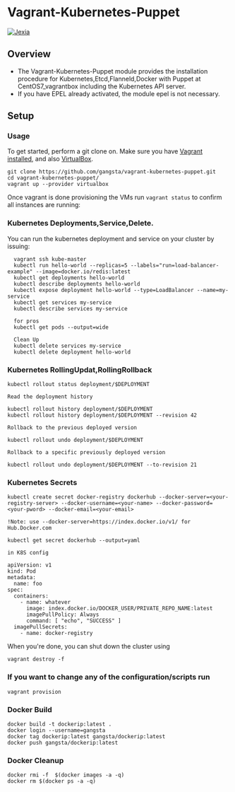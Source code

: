 # Vagrant-Kubernetes-Puppet

[![Jexia](https://forum.golangbridge.org/uploads/default/optimized/2X/c/c4746b35435181e88a330357f4feb5566d3fbbe2_1_690x324.png)](http://jexia.com)

## Overview

* The Vagrant-Kubernetes-Puppet module provides the installation procedure for Kubernetes,Etcd,Flanneld,Docker with Puppet at CentOS7_vagrantbox including the Kubernetes API server.
* If you have EPEL already activated, the module epel is not necessary.

## Setup

### Usage

To get started, perform a git clone on. Make sure you have [Vagrant installed](https://docs.vagrantup.com/v2/installation/), and also [VirtualBox](https://www.virtualbox.org/).

```
git clone https://github.com/gangsta/vagrant-kubernetes-puppet.git
cd vagrant-kubernetes-puppet/
vagrant up --provider virtualbox
```

Once vagrant is done provisioning the VMs run `vagrant status` to confirm all instances are running:

### Kubernetes Deployments,Service,Delete.
You can run the kubernetes deployment and  service on your cluster by issuing:

```
  vagrant ssh kube-master
  kubectl run hello-world --replicas=5 --labels="run=load-balancer-example" --image=docker.io/redis:latest
  kubectl get deployments hello-world
  kubectl describe deployments hello-world
  kubectl expose deployment hello-world --type=LoadBalancer --name=my-service
  kubectl get services my-service
  kubectl describe services my-service

  for pros
  kubectl get pods --output=wide

  Clean Up
  kubectl delete services my-service
  kubectl delete deployment hello-world
```

### Kubernetes RollingUpdat,RollingRollback

```
kubectl rollout status deployment/$DEPLOYMENT

Read the deployment history

kubectl rollout history deployment/$DEPLOYMENT
kubectl rollout history deployment/$DEPLOYMENT --revision 42

Rollback to the previous deployed version

kubectl rollout undo deployment/$DEPLOYMENT

Rollback to a specific previously deployed version

kubectl rollout undo deployment/$DEPLOYMENT --to-revision 21
```

### Kubernetes Secrets

```
kubectl create secret docker-registry dockerhub --docker-server=<your-registry-server> --docker-username=<your-name> --docker-password=<your-pword> --docker-email=<your-email>

!Note: use --docker-server=https://index.docker.io/v1/ for Hub.Docker.com

kubectl get secret dockerhub --output=yaml

in K8S config

apiVersion: v1
kind: Pod
metadata:
  name: foo
spec:
  containers:
    - name: whatever
      image: index.docker.io/DOCKER_USER/PRIVATE_REPO_NAME:latest
      imagePullPolicy: Always
      command: [ "echo", "SUCCESS" ]
  imagePullSecrets:
    - name: docker-registry

```

When you're done, you can shut down the cluster using
```
vagrant destroy -f
```

### If you want to change any of the configuration/scripts run

```
vagrant provision
```

### Docker Build

```
docker build -t dockerip:latest .
docker login --username=gangsta
docker tag dockerip:latest gangsta/dockerip:latest
docker push gangsta/dockerip:latest
```

### Docker Cleanup

```
docker rmi -f  $(docker images -a -q)
docker rm $(docker ps -a -q)
```

